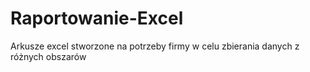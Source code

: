 # Raportowanie-Excel
Arkusze excel stworzone na potrzeby firmy w celu zbierania danych z różnych obszarów
